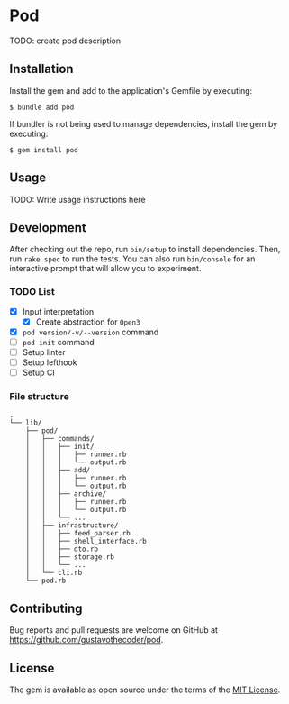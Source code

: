 # Pod

TODO: create pod description

## Installation

Install the gem and add to the application's Gemfile by executing:

    $ bundle add pod

If bundler is not being used to manage dependencies, install the gem by executing:

    $ gem install pod

## Usage

TODO: Write usage instructions here

## Development

After checking out the repo, run `bin/setup` to install dependencies. Then, run `rake spec` to run the tests. You can also run `bin/console` for an interactive prompt that will allow you to experiment.

### TODO List
- [x] Input interpretation
     - [x] Create abstraction for `Open3`
- [x] `pod version/-v/--version` command
- [ ] `pod init` command
- [ ] Setup linter
- [ ] Setup lefthook
- [ ] Setup CI

### File structure

```
.
└── lib/
    ├── pod/
    │   ├── commands/
    │   │   ├── init/
    │   │   │   ├── runner.rb
    │   │   │   └── output.rb
    │   │   ├── add/
    │   │   │   ├── runner.rb
    │   │   │   └── output.rb
    │   │   ├── archive/
    │   │   │   ├── runner.rb
    │   │   │   └── output.rb
    │   │   └── ...
    │   ├── infrastructure/
    │   │   ├── feed_parser.rb
    │   │   ├── shell_interface.rb
    │   │   ├── dto.rb
    │   │   ├── storage.rb
    │   │   └── ...
    │   └── cli.rb
    └── pod.rb
```

## Contributing

Bug reports and pull requests are welcome on GitHub at https://github.com/gustavothecoder/pod.

## License

The gem is available as open source under the terms of the [MIT License](https://opensource.org/licenses/MIT).
